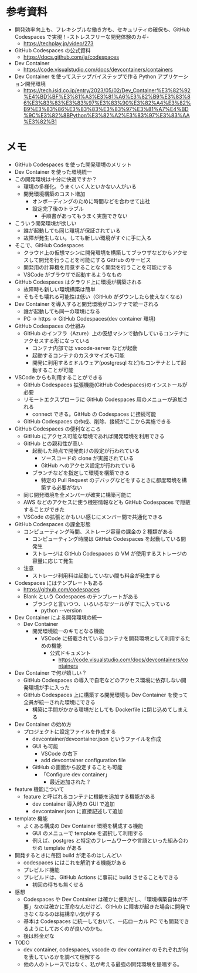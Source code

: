 # 参考資料

- 開発効率向上も、フレキシブルな働き方も、セキュリティの確保も、GitHub Codespaces で実現！-ストレスフリーな開発体験のカギ-
  - https://techplay.jp/video/273
- GitHub Codespaces の公式資料
  - https://docs.github.com/ja/codespaces
- Dev Container
  - https://code.visualstudio.com/docs/devcontainers/containers
- Dev Container を使ってステップバイステップで作る Python アプリケーション開発環境
  - https://tech.isid.co.jp/entry/2023/05/02/Dev_Container%E3%82%92%E4%BD%BF%E3%81%A3%E3%81%A6%E3%82%B9%E3%83%86%E3%83%83%E3%83%97%E3%83%90%E3%82%A4%E3%82%B9%E3%83%86%E3%83%83%E3%83%97%E3%81%A7%E4%BD%9C%E3%82%8BPython%E3%82%A2%E3%83%97%E3%83%AA%E3%82%B1

# メモ

- GitHub Codespaces を使った開発環境のメリット
- Dev Container を使った環境統一
- この開発環境は十分に快適ですか？
  - 環境の多様化。うまくいく人といかない人がいる
  - 開発環境構築のコスト増加
    - オンボーディングのために時間などを合わせて出社
    - 設定完了後のトラブル
      - 手順書があってもうまく実施できない
- こういう開発環境が欲しい
  - 誰が起動しても同じ環境が保証されている
  - 故障が発生しない。しても新しい環境がすぐに手に入る
- そこで、GitHub Codespaces
  - クラウド上の仮想マシンに開発環境を構築してブラウザなどからアクセスして開発を行うことを可能にする GitHub のサービス
  - 開発用の計算機を用意することなく開発を行うことを可能にする
  - VSCode がブラウザで起動するようなもの
- GitHub Codespaces はクラウド上に環境が構築される
  - 故障時も新しい環境構築は簡単
  - そもそも壊れる可能性は低い（GitHub がダウンしたら使えなくなる）
- Dev Container を導入すると開発環境がコンテナで統一される
  - 誰が起動しても同一の環境になる
  - PC -> https -> GitHub Codespaces(dev container 環境)
- GitHub Codespaces の仕組み
  - GitHub のインフラ（Azure）上の仮想マシンで動作しているコンテナにアクセスする形になっている
    - コンテナ内部では vscode-server などが起動
    - 起動するコンテナのカスタマイズも可能
    - 開発に利用するミドルウェア(postgresql など)もコンテナとして起動することが可能
- VSCode からも利用することができる
  - GitHub Codespaces 拡張機能(GitHub Codespaces)のインストールが必要
  - リモートエクスプローラに GitHub Codespaces 用のメニューが追加される
    - connect できる。GitHub の Codespaces に接続可能
  - GitHub Codespaces の作成、削除、接続がここから実施できる
- GitHub Codespaces の便利なところ
  - GitHub にアクセス可能な環境であれば開発環境を利用できる
  - GitHub との親和性が高い
    - 起動した時点で開発向けの設定が行われている
      - ソースコードの clone が実施されている
      - GitHub へのアクセス設定が行われている
    - ブランチなどを指定して環境を構築できる
      - 特定の Pull Request のデバッグなどをするときに都度環境を構築する必要がない
  - 同じ開発環境を全メンバーが確実に構築可能に
  - AWS などのアクセスに使う機密情報なども GitHub Codespaces で隠蔽することができた
  - VSCode の拡張とかもいい感じにメンバー間で共通化できる
- GitHub Codespaces の課金形態
  - コンピューティング時間、ストレージ容量の課金の 2 種類がある
    - コンピューティング時間は GitHub Codespaces を起動している間発生
    - ストレージは GitHub Codespaces の VM が使用するストレージの容量に応じて発生
  - 注意
    - ストレージ利用料は起動していない間も料金が発生する
- Codespaces にはテンプレートもある
  - https://github.com/codespaces
  - Blank という Codespaces のテンプレートがある
    - ブランクと言いつつ、いろいろなツールがすでに入っている
      - python --version
- Dev Container による開発環境の統一
  - Dev Container
    - 開発環境統一のキモとなる機能
      - VSCode に搭載されているコンテナを開発環境として利用するための機能
        - 公式ドキュメント
          - https://code.visualstudio.com/docs/devcontainers/containers
- Dev Container で何が嬉しい？
  - GitHub Codespaces の導入で自宅などのアクセス環境に依存しない開発環境が手に入った
  - GitHub Codespaces 上に構築する開発環境も Dev Container を使って全員が統一された環境にできる
    - 構築に手間がかかる環境だとしても Dockerfile に閉じ込めてしまえる
- Dev Container の始め方
  - プロジェクトに設定ファイルを作成する
    - devcontainer/devcontainer.json というファイルを作成
    - GUI も可能
      - VSCode の右下
      - add devcontainer configuration file
    - GitHub の画面から設定することも可能
      - 「Configure dev container」
        - 最近追加された？
- feature 機能について
  - feature と呼ばれるコンテナに機能を追加する機能がある
    - dev container 導入時の GUI で追加
    - devcontainer.json に直接記述して追加
- template 機能
  - よくある構成の Dev Container 環境を構成する機能
    - GUI のメニューで template を選択して利用する
    - 例えば、postgres と特定のフレームワークや言語といった組み合わせの template がある
- 開発するときに毎回 build が走るのはしんどい
  - codespaces にはこれを解消する機能がある
  - プレビルド機能
  - プレビルドは、GitHub Actions に事前に build させることもできる
    - 初回の待ちも無くせる
- 感想
  - Codespaces や Dev Container は確かに便利だし、「環境構築自体が不要」なのは確かに革命なんだけど、GitHub に障害が起きた場合に開発できなくなるのは結構辛い気がする
  - 基本は Codespaces に統一しておいて、一応ローカル PC でも開発できるようにしておくのが良いのかも。
  - 後は料金だな
- TODO
  - dev container, codespaces, vscode の dev container のそれぞれが何を表しているかを調べて理解する
  - 他の人のトレースではなく、私が考える最強の開発環境を提唱する。
